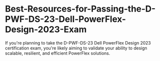 # Best-Resources-for-Passing-the-D-PWF-DS-23-Dell-PowerFlex-Design-2023-Exam
If you're planning to take the D-PWF-DS-23 Dell PowerFlex Design 2023 certification exam, you're likely aiming to validate your ability to design scalable, resilient, and efficient PowerFlex solutions.
